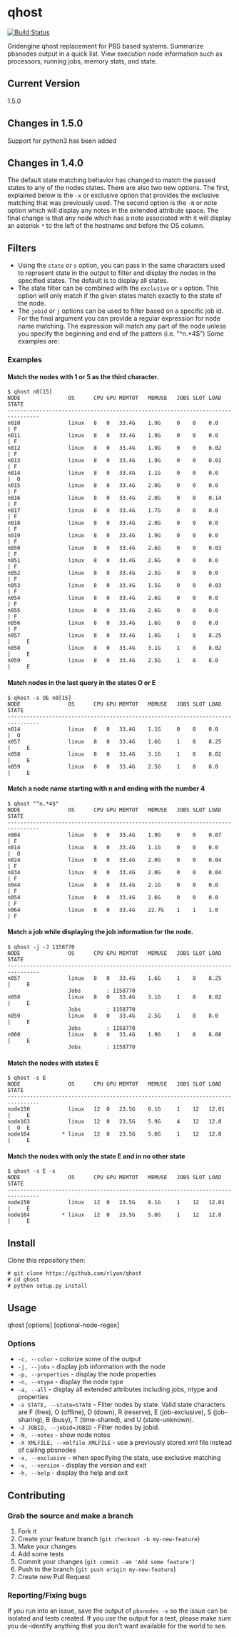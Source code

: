 # qhost
[![Build Status](https://travis-ci.org/rlyon/qhost.svg?branch=master)](https://travis-ci.org/rlyon/qhost)

Gridengine qhost replacement for PBS based systems. Summarize pbsnodes output in a quick list. View execution node information such as processors, running jobs, memory stats, and state.

## Current Version
1.5.0

## Changes in 1.5.0
Support for python3 has been added

## Changes in 1.4.0
The default state matching behavior has changed to match the passed states to any of the nodes states.  There are also two new options.  The first, explained below is the ```-x``` or exclusive option that provides the exclusive matching that was previously used.  The second option is the ```-N``` or note option which will display any notes in the extended attribute space.  The final change is that any node which has a note associated with it will display an asterisk ```*``` to the left of the hostname and before the OS column.

## Filters

* Using the ```state``` or ```s``` option, you can pass in the same characters used to represent state in the output to filter and display the nodes in the specified states.  The default is to display all states.  
* The state filter can be combined with the ```exclusive``` or ```x``` option.  This option will only match if the given states match exactly to the state of the node.  
* The ```jobid``` or ```j``` options can be used to filter based on a specific job id.  For the final argument you can provide a regular expression for node name matching.  The expression will match any part of the node unless you specify the beginning and end of the pattern (i.e. "^n.*4$") Some examples are:

### Examples

#### Match the nodes with 1 or 5 as the third character.
```
$ qhost n0[15]
NODE               OS      CPU GPU MEMTOT   MEMUSE   JOBS SLOT LOAD    STATE
--------------------------------------------------------------------------------
n010               linux   8   0   33.4G    1.9G     0    0    0.0    | F
n011               linux   8   0   33.4G    1.9G     0    0    0.0    | F
n012               linux   8   0   33.4G    1.9G     0    0    0.02   | F
n013               linux   8   0   33.4G    1.9G     0    0    0.01   | F
n014               linux   8   0   33.4G    1.1G     0    0    0.0    |  O
n015               linux   8   0   33.4G    2.0G     0    0    0.0    | F
n016               linux   8   0   33.4G    2.0G     0    0    0.14   | F
n017               linux   8   0   33.4G    1.7G     0    0    0.0    | F
n018               linux   8   0   33.4G    2.0G     0    0    0.0    | F
n019               linux   8   0   33.4G    1.9G     0    0    0.0    | F
n050               linux   8   0   33.4G    2.6G     0    0    0.03   | F
n051               linux   8   0   33.4G    2.6G     0    0    0.0    | F
n052               linux   8   0   33.4G    2.5G     0    0    0.0    | F
n053               linux   8   0   33.4G    1.5G     0    0    0.03   | F
n054               linux   8   0   33.4G    2.6G     0    0    0.0    | F
n055               linux   8   0   33.4G    2.6G     0    0    0.0    | F
n056               linux   8   0   33.4G    1.6G     0    0    0.0    | F
n057               linux   8   0   33.4G    1.6G     1    8    8.25   |     E
n058               linux   8   0   33.4G    3.1G     1    8    8.02   |     E
n059               linux   8   0   33.4G    2.5G     1    8    8.0    |     E
```

#### Match nodes in the last query in the states O or E
```
$ qhost -s OE n0[15]
NODE               OS      CPU GPU MEMTOT   MEMUSE   JOBS SLOT LOAD    STATE
--------------------------------------------------------------------------------
n014               linux   8   0   33.4G    1.1G     0    0    0.0    |  O
n057               linux   8   0   33.4G    1.6G     1    8    8.25   |     E
n058               linux   8   0   33.4G    3.1G     1    8    8.02   |     E
n059               linux   8   0   33.4G    2.5G     1    8    8.0    |     E
```

#### Match a node name starting with n and ending with the number 4
```
$ qhost "^n.*4$"
NODE               OS      CPU GPU MEMTOT   MEMUSE   JOBS SLOT LOAD    STATE
--------------------------------------------------------------------------------
n004               linux   8   0   33.4G    1.9G     0    0    0.07   | F
n014               linux   8   0   33.4G    1.1G     0    0    0.0    |  O
n024               linux   8   0   33.4G    2.0G     0    0    0.04   | F
n034               linux   8   0   33.4G    2.0G     0    0    0.04   | F
n044               linux   8   0   33.4G    2.1G     0    0    0.0    | F
n054               linux   8   0   33.4G    2.6G     0    0    0.0    | F
n064               linux   8   0   33.4G    22.7G    1    1    1.0    | F
```

#### Match a job while displaying the job information for the node.
```
$ qhost -j -J 1158770
NODE               OS      CPU GPU MEMTOT   MEMUSE   JOBS SLOT LOAD    STATE
--------------------------------------------------------------------------------
n057               linux   8   0   33.4G    1.6G     1    8    8.25   |     E
                   Jobs        : 1158770
n058               linux   8   0   33.4G    3.1G     1    8    8.02   |     E
                   Jobs        : 1158770
n059               linux   8   0   33.4G    2.5G     1    8    8.0    |     E
                   Jobs        : 1158770
n060               linux   8   0   33.4G    1.9G     1    8    8.08   |     E
                   Jobs        : 1158770
```

#### Match the nodes with states E
```
$ qhost -s E
NODE               OS      CPU GPU MEMTOT   MEMUSE   JOBS SLOT LOAD    STATE
--------------------------------------------------------------------------------
node150            linux   12  0   23.5G    8.1G     1    12   12.01  |     E
node163            linux   12  0   23.5G    5.9G     4    12   12.0   |  O  E
node164          * linux   12  0   23.5G    5.0G     1    12   12.0   |     E
```

#### Match the nodes with only the state E and in no other state
```
$ qhost -s E -x
NODE               OS      CPU GPU MEMTOT   MEMUSE   JOBS SLOT LOAD    STATE
--------------------------------------------------------------------------------
node150            linux   12  0   23.5G    8.1G     1    12   12.01  |     E  
node164          * linux   12  0   23.5G    5.0G     1    12   12.0   |     E
```

## Install

Clone this repository then:

    # git clone https://github.com/rlyon/qhost
    # cd qhost
    # python setup.py install

## Usage

qhost \[options\] \[optional-node-regex\]

### Options

* ```-c, --color``` - colorize some of the output
* ```-j, --jobs``` - display job information with the node
* ```-p, --properties``` - display the node properties
* ```-n, --ntype``` - display the node type
* ```-a, --all``` - display all extended attributes including jobs, ntype and properties
* ```-s STATE, --state=STATE``` - Filter nodes by state. Valid state characters are F (free), O (offline), D (down), R (reserve), E (job-exclusive), S (job-sharing), B (busy), T (time-shared), and U (state-unknown).
* ```-J JOBID, --jobid=JOBID``` - Filter nodes by jobid.
* ```-N, --notes``` - show node notes
* ```-X XMLFILE, --xmlfile XMLFILE``` - use a previously stored xml file instead of calling pbsnodes
* ```-x, --exclusive``` - when specifying the state, use exclusive matching
* ```-v, --version``` - display the version and exit
* ```-h, --help``` - display the help and exit

## Contributing

### Grab the source and make a branch

1. Fork it
2. Create your feature branch (`git checkout -b my-new-feature`)
3. Make your changes
4. Add some tests
5. Commit your changes (`git commit -am 'Add some feature'`)
6. Push to the branch (`git push origin my-new-feature`)
7. Create new Pull Request

### Reporting/Fixing bugs

If you run into an issue, save the output of ```pbsnodes -x``` so the issue can be isolated and tests created.  If you use the output for a test, please make sure you de-identify anything that you don't want available for the world to see.

